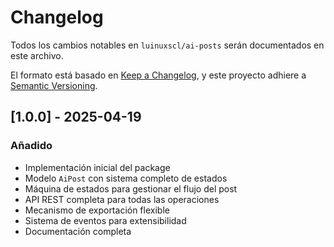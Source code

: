 # Changelog

Todos los cambios notables en `luinuxscl/ai-posts` serán documentados en este archivo.

El formato está basado en [Keep a Changelog](https://keepachangelog.com/es-ES/1.0.0/),
y este proyecto adhiere a [Semantic Versioning](https://semver.org/spec/v2.0.0.html).

## [1.0.0] - 2025-04-19

### Añadido
- Implementación inicial del package
- Modelo `AiPost` con sistema completo de estados
- Máquina de estados para gestionar el flujo del post
- API REST completa para todas las operaciones
- Mecanismo de exportación flexible
- Sistema de eventos para extensibilidad
- Documentación completa
